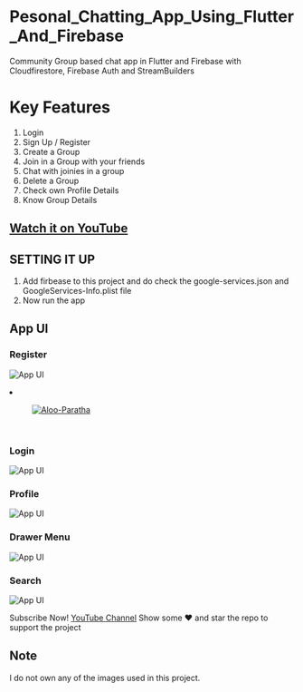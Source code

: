 # Pesonal_Chatting_App_Using_Flutter_And_Firebase
Community Group based chat app in Flutter and Firebase with Cloudfirestore, Firebase Auth and StreamBuilders

# Key Features
1. Login
2. Sign Up / Register
3. Create a Group
4. Join in a Group with your friends
5. Chat with joinies in a group
6. Delete a Group
7. Check own Profile Details
8. Know Group Details 

## [Watch it on YouTube](https://youtube.com/@TechyVishwajeet)
 
 ## SETTING IT UP
 1. Add firbease to this project and do check the google-services.json and GoogleServices-Info.plist file
 2. Now run the app
 
## App UI

### Register
![App UI](images/register.jpg) 
        <li>
          <figure class="meal-photo">
            <a href="https://wa.me/c/918881117492"><img src="./images/register.jpg" alt="Aloo-Paratha"></a>
          </figure>
        </li>
<br>
### Login
![App UI](images/login.jpg) <br>
### Profile
![App UI](images/profile.jpg) <br>
### Drawer Menu
![App UI](images/sidemenu.jpg) <br>
### Search
![App UI](images/search.jpg) <br>
 
Subscribe Now! <a href="https://youtube.com/@TechyVishwajeet">YouTube Channel</a>
Show some :heart: and star the repo to support the project
 

## Note
 I do not own any of the images used in this project.